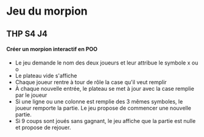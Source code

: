 # Jeu du morpion
## THP S4 J4


#### Créer un morpion interactif en POO
* Le jeu demande le nom des deux joueurs et leur attribue le symbole x ou o
* Le plateau vide s'affiche
* Chaque joueur rentre à tour de rôle la case qu'il veut remplir 
* À chaque nouvelle entrée, le plateau se met à jour avec la case remplie par le joueur
* Si une ligne ou une colonne est remplie des 3 mêmes symboles, le joueur remporte la partie. Le jeu propose de commencer une nouvelle partie.
* Si 9 coups sont joués sans gagnant, le jeu affiche que la partie est nulle et propose de rejouer.
